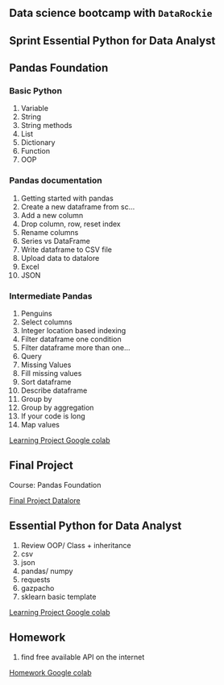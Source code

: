 ## Data science bootcamp with `DataRockie`
## Sprint Essential Python for Data Analyst

## Pandas Foundation
### Basic Python
1. Variable
2. String
3. String methods
4. List
5. Dictionary
6. Function
7. OOP

### Pandas documentation
1. Getting started with pandas
2. Create a new dataframe from sc...
3. Add a new column
4. Drop column, row, reset index
5. Rename columns
6. Series vs DataFrame
7. Write dataframe to CSV file
8. Upload data to datalore
9. Excel
10. JSON

### Intermediate Pandas
1. Penguins
2. Select columns
3. Integer location based indexing
4. Filter dataframe one condition
5. Filter dataframe more than one...
6. Query
7. Missing Values
8. Fill missing values
9. Sort dataframe
11. Describe dataframe
12. Group by
13. Group by aggregation
14. If your code is long
15. Map values

[Learning Project Google colab](https://colab.research.google.com/drive/1syFuGsvhBnCLKgR-mkJty7nuSnhMKzvD)<br>

## Final Project
Course: Pandas Foundation

[Final Project Datalore](https://datalore.jetbrains.com/notebook/cOZeyVaniPRY8W3M9dK4po/xdg3oIvLNUq2eBAm1d7cHQ/)

## Essential Python for Data Analyst
1. Review OOP/ Class + inheritance
2. csv
3. json
4. pandas/ numpy
5. requests
6. gazpacho
7. sklearn basic template

[Learning Project Google colab](https://colab.research.google.com/drive/1x3CQwtLWuYrVobobe_vwhavQbPPz9e4x)

## Homework
1. find free available API on the internet


[Homework Google colab](https://colab.research.google.com/drive/1RbDyPGTwvCdzxYH4GSc0RuRBhZLoIJrw)
